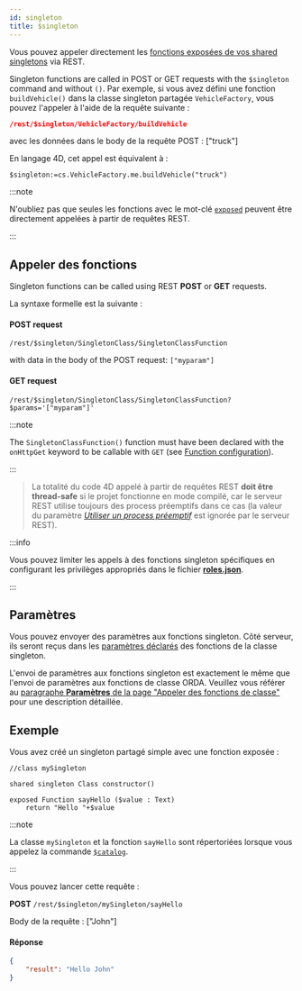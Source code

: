 ```yaml
---
id: singleton
title: $singleton
---
```


Vous pouvez appeler directement les [fonctions exposées de vos shared singletons](../Concepts/classes.md#singleton-classes) via REST.

Singleton functions are called in POST or GET requests with the `$singleton` command and without `()`. Par exemple, si vous avez défini une fonction `buildVehicle()` dans la classe singleton partagée `VehicleFactory`, vous pouvez l'appeler à l'aide de la requête suivante :

```json
/rest/$singleton/VehicleFactory/buildVehicle
```

avec les données dans le body de la requête POST : ["truck"]

En langage 4D, cet appel est équivalent à :

```4d
$singleton:=cs.VehicleFactory.me.buildVehicle("truck")
```

:::note

N'oubliez pas que seules les fonctions avec le mot-clé [`exposed`](../ORDA/ordaClasses.md#exposed-vs-non-exposed-functions) peuvent être directement appelées à partir de requêtes REST.

:::

## Appeler des fonctions

Singleton functions can be called using REST **POST** or **GET** requests.

La syntaxe formelle est la suivante :

#### POST request

`/rest/$singleton/SingletonClass/SingletonClassFunction`

with data in the body of the POST request: `["myparam"]`

#### GET request

`/rest/$singleton/SingletonClass/SingletonClassFunction?$params='["myparam"]'`

:::note

The `SingletonClassFunction()` function must have been declared with the `onHttpGet` keyword to be callable with `GET` (see [Function configuration](ClassFunctions#function-configuration)).

:::

> La totalité du code 4D appelé à partir de requêtes REST **doit être thread-safe** si le projet fonctionne en mode compilé, car le serveur REST utilise toujours des process préemptifs dans ce cas (la valeur du paramètre [*Utiliser un process préemptif*](../WebServer/preemptiveWeb.md#activer-le-mode-préemptif-pour-le-serveur-web) est ignorée par le serveur REST).

:::info

Vous pouvez limiter les appels à des fonctions singleton spécifiques en configurant les privilèges appropriés dans le fichier [**roles.json**](../ORDA/privileges.md#fichier-rolesjson).

:::

## Paramètres

Vous pouvez envoyer des paramètres aux fonctions singleton. Côté serveur, ils seront reçus dans les [paramètres déclarés](../Concepts/parameters.md#declaration-des-parametres) des fonctions de la classe singleton.

L'envoi de paramètres aux fonctions singleton est exactement le même que l'envoi de paramètres aux fonctions de classe ORDA. Veuillez vous référer au [paragraphe **Paramètres** de la page "Appeler des fonctions de classe"](ClassFunctions.md#parametres) pour une description détaillée.

## Exemple

Vous avez créé un singleton partagé simple avec une fonction exposée :

```4d
//class mySingleton

shared singleton Class constructor()

exposed Function sayHello ($value : Text)
	return "Hello "+$value

```

:::note

La classe `mySingleton` et la fonction `sayHello` sont répertoriées lorsque vous appelez la commande [`$catalog`]($catalog.md#singleton).

:::

Vous pouvez lancer cette requête :

**POST** `/rest/$singleton/mySingleton/sayHello`

Body de la requête : ["John"]

#### Réponse

```json
{
	"result": "Hello John"
}
```
